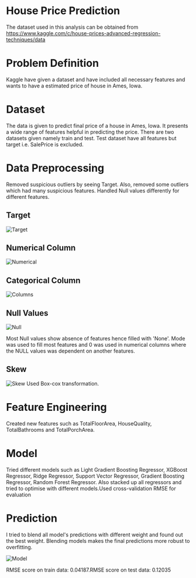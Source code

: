 # House Price Prediction
The dataset used in this analysis can be obtained from https://www.kaggle.com/c/house-prices-advanced-regression-techniques/data

# Problem Definition
Kaggle have given a dataset and have included all necessary features and wants to have a estimated price of house in Ames, Iowa.

# Dataset
The data is given to predict final price of a house in Ames, Iowa. It presents a wide range of features helpful in predicting the price. There are two datasets given namely train and test. Test dataset have all features but target i.e. SalePrice is excluded.


# Data Preprocessing
Removed suspicious outliers by seeing Target. Also, removed some outliers which had many suspicious features. Handled Null values differently for different features.

## Target
![Target](https://user-images.githubusercontent.com/46856195/83021979-2cff5880-a06e-11ea-9585-3934fd979353.png)

## Numerical Column
![Numerical](https://user-images.githubusercontent.com/46856195/83022149-6e900380-a06e-11ea-8131-d3df0b1cedf8.png)

## Categorical Column
![Columns](https://user-images.githubusercontent.com/46856195/83021796-e578cc80-a06d-11ea-8932-63be87c19b42.png)

## Null Values
![Null](https://user-images.githubusercontent.com/46856195/83022359-c2025180-a06e-11ea-972a-e07cb9641d4b.png)

Most Null values show absence of features hence filled with 'None'. Mode was used to fill most features and 0 was used in numerical columns where the NULL values was dependent on another features. 

## Skew
![Skew](https://user-images.githubusercontent.com/46856195/83023195-ed397080-a06f-11ea-9fd1-9126c35a952e.png)
Used Box-cox transformation.


# Feature Engineering
Created new features such as TotalFloorArea, HouseQuality, TotalBathrooms and TotalPorchArea.

# Model
Tried different models such as Light Gradient Boosting Regressor, XGBoost Regressor,  Ridge Regressor, Support Vector Regressor, Gradient Boosting Regressor, Random Forest Regressor. Also stacked up all regressors and tried to optimise with different models.Used cross-validation RMSE for evaluation

# Prediction
I tried to  blend all model's predictions with different weight and found out the best weight. Blending models makes the final predictions more robust to overfitting. 

![Model](https://user-images.githubusercontent.com/46856195/83023723-a26c2880-a070-11ea-866b-acfd817b5010.png)

RMSE score on train data: 0.04187.RMSE score on test data:  0.12035

